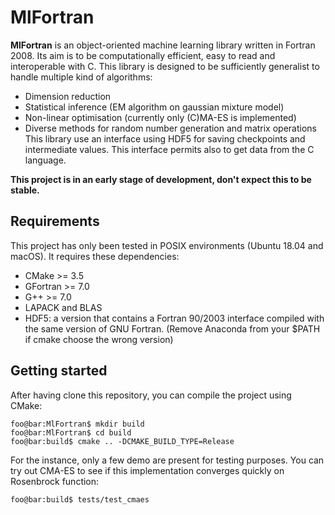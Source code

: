 # MlFortran

**MlFortran** is an object-oriented machine learning library written in Fortran 2008.
Its aim is to be computationally efficient, easy to read and interoperable with C.
This library is designed to be sufficiently generalist to handle multiple kind of algorithms:
  - Dimension reduction
  - Statistical inference (EM algorithm on gaussian mixture model)
  - Non-linear optimisation (currently only (C)MA-ES is implemented)
  - Diverse methods for random number generation and matrix operations
This library use an interface using HDF5 for saving checkpoints and intermediate values.
This interface permits also to get data from the C language.

**This project is in an early stage of development, don't expect this to be stable.**

## Requirements

This project has only been tested in POSIX environments (Ubuntu 18.04 and macOS).
It requires these dependencies:
  - CMake >= 3.5
  - GFortran >= 7.0
  - G++ >= 7.0
  - LAPACK and BLAS
  - HDF5: a version that contains a Fortran 90/2003 interface compiled with the same
    version of GNU Fortran. (Remove Anaconda from your $PATH if cmake choose the wrong
    version)

## Getting started
After having clone this repository, you can compile the project using CMake:
```console
foo@bar:MlFortran$ mkdir build 
foo@bar:MlFortran$ cd build
foo@bar:build$ cmake .. -DCMAKE_BUILD_TYPE=Release
```

For the instance, only a few demo are present for testing purposes.
You can try out CMA-ES to see if this implementation converges quickly on Rosenbrock function:
```console
foo@bar:build$ tests/test_cmaes
```





